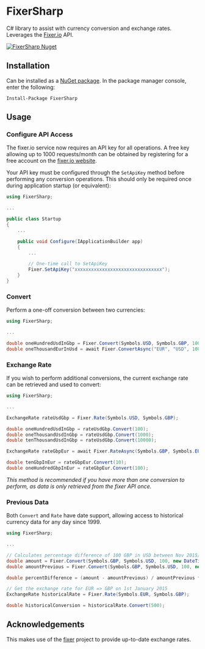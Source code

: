 # FixerSharp

C# library to assist with currency conversion and exchange rates. Leverages the [Fixer.io](http://fixer.io/) API.

[![FixerSharp Nuget](https://img.shields.io/nuget/v/FixerSharp.svg?style=flat)](https://www.nuget.org/packages/FixerSharp)

## Installation

Can be installed as a [NuGet package](https://www.nuget.org/packages/FixerSharp). In the package manager console, enter the following:

```text
Install-Package FixerSharp
```

## Usage

### Configure API Access

The fixer.io service now requires an API key for all operations. A free key allowing up to 1000 requests/month can be obtained by registering for a free account on the [fixer.io website](https://fixer.io/signup/free).

Your API key must be configured through the `SetApiKey` method before performing any conversion operations. This should only be required once during application startup (or equivalent):

```c#
using FixerSharp;

...

public class Startup
{
    ...

    public void Configure(IApplicationBuilder app)
    {
        ...

        // One-time call to SetApiKey
        Fixer.SetApiKey("xxxxxxxxxxxxxxxxxxxxxxxxxxxxxxxx");
    }
}
```

### Convert

Perform a one-off conversion between two currencies:

```c#
using FixerSharp;

...

double oneHundredUsdInGbp = Fixer.Convert(Symbols.USD, Symbols.GBP, 100);
double oneThousandEurInUsd = await Fixer.ConvertAsync("EUR", "USD", 1000);
```

### Exchange Rate

If you wish to perform additional conversions, the current exchange rate can be retrieved and used to convert:

```c#
using FixerSharp;

...

ExchangeRate rateUsdGbp = Fixer.Rate(Symbols.USD, Symbols.GBP);

double oneHundredUsdInGbp = rateUsdGbp.Convert(100);
double oneThousandUsdInGbp = rateUsdGbp.Convert(1000);
double tenThousandUsdInGbp = rateUsdGbp.Convert(10000);

ExchangeRate rateGbpEur = await Fixer.RateAsync(Symbols.GBP, Symbols.EUR);

double tenGbpInEur = rateGbpEur.Convert(10);
double oneHundredGbpInEur = rateGbpEur.Convert(100);
```

*This method is recommended if you have more than one conversion to perform, as data is only retrieved from the fixer API once.*

### Previous Data

Both `Convert` and `Rate` have date support, allowing access to historical currency data for any day since 1999.

```c#
using FixerSharp;

...

// Calculates percentage difference of 100 GBP in USD between Nov 2015/16
double amount = Fixer.Convert(Symbols.GBP, Symbols.USD, 100, new DateTime(2016, 11, 01));
double amountPrevious = Fixer.Convert(Symbols.GBP, Symbols.USD, 100, new DateTime(2015, 11, 01));

double percentDifference = (amount - amountPrevious) / amountPrevious * 100; // -20.2952... :(

// Get the exchange rate for EUR => GBP on 1st January 2015
ExchangeRate historicalRate = Fixer.Rate(Symbols.EUR, Symbols.GBP);

double historicalConversion = historicalRate.Convert(500);
```

## Acknowledgements

This makes use of the [fixer](https://github.com/fixerAPI/fixer) project to provide up-to-date exchange rates.